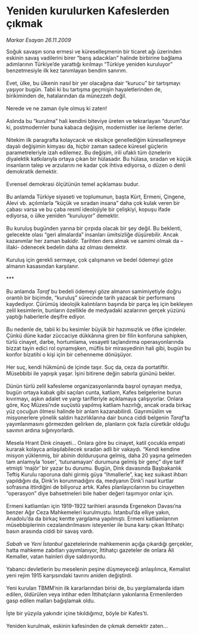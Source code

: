 # Yeniden kurulurken Kafeslerden çıkmak

*Markar Esayan 26.11.2009*

<div class="taraf_structure_2col_1zq">
<div class="margen_n">



 <p>Soğuk savaşın sona ermesi ve küreselleşmenin bir ticaret ağı üzerinden eskinin savaş vadilerini birer “barış adacıkları” halinde birbirine bağlama adımlarının Türkiye’de yarattığı kırılmayı “Türkiye yeniden kuruluyor” benzetmesiyle ilk kez tanımlayan bendim sanırım. <br/><br/>Evet, ülke, bu ülkenin nasıl bir yer olacağına dair “kurucu” bir tartışmayı yaşıyor bugün. Tabii ki bu tartışma geçmişin hayaletlerinden de, birikiminden de, hatalarından da münezzeh değil. <br/><br/>Nerede ve ne zaman öyle olmuş ki zaten! <br/><br/>Aslında bu “kurulma” hali kendini biteviye üreten ve tekrarlayan “durum”dur ki, postmodernler buna kabaca değişim, modernistler ise ilerleme derler. <br/><br/>Nitekim ilk paragrafta kolaycacık ve eksikçe genellediğim küreselleşmeye dayalı değişimin kimyası da, hiçbir zaman sadece küresel güçlerin parametreleriyle izah edilemez. Bu değişim, irili ufaklı tüm öznelerin diyalektik katkılarıyla ortaya çıkan bir hülasadır. Bu hülasa, sıradan ve küçük insanların talep ve arzularını ne kadar çok ihtiva ediyorsa, o düzen o denli demokratik demektir. <br/><br/>Evrensel demokrasi ölçütünün temel açıklaması budur. <br/><br/>Bu anlamda Türkiye siyaseti ve toplumunun, başta Kürt, Ermeni, Çingene, Alevi vb. açılımlarla “küçük ve sıradan insana” daha çok kulak veren bir çabası varsa ve bu çaba resmî ideolojiyle bir çelişkiyi, kopuşu ifade ediyorsa, o ülke yeniden “kuruluyor” demektir. <br/><br/>Bu kuruluş bugünden yarına bir çırpıda olacak bir şey değil. Bu beklenti, gelecekte olası “geri almalarda” insanları ümitsizliğe düşürebilir. Ancak kazanımlar her zaman bakidir. Tarihten ders almak ve samimi olmak da –illaki- ödenecek bedelin daha az olması demektir. <br/><br/>Kuruluş için gerekli sermaye, çok çalışmanın ve bedel ödemeyi göze almanın kasasından karşılanır. <br/><br/>*** <br/><br/>Bu anlamda <i>Taraf</i> bu bedeli ödemeyi göze almanın samimiyetiyle doğru orantılı bir biçimde, “kuruluş” sürecinde tarih yazacak bir performans kaydediyor. Çürümüş ideolojik kalıntıların başında bir parça leş için bekleyen zelil kesimlerin, bunların özellikle de medyadaki azalarının gerçek yüzünü yaptığı haberlerle deşifre ediyor. <br/><br/>Bu nedenle de, tabii ki bu kesimler büyük bir hazımsızlık ve öfke içindeler. Çünkü düne kadar züccaciye dükkânına giren bir filin konforuna sahipken, türlü cinayet, darbe, hortumlama, vesayeti taçlandırma operasyonlarında bizzat tayin edici rol oynamışken, müflis bir mirasyedinin hali gibi, bugün bu konfor bizatihi o kişi için bir cehenneme dönüşüyor. <br/><br/>Her suç, kendi hükmünü de içinde taşır. Suç da, ceza da portatiftir. Müsebbibi ile yapışık yaşar. İşini bitirene değin sabırla gününü bekler. <br/><br/>Dünün türlü zelil kafesleme organizasyonlarında başrol oynayan medya, bugün ortaya kabak gibi saçılan cunta, katliam, Kafes belgelerine burun kıvırmayı, aşkın adalet ve yargı tarifleriyle açıklamaya çalışıyorlar. Onlara göre, Koç Müzesi’nde suçüstü yapılmış katliam hazırlığı, ancak orada birkaç yüz çocuğun ölmesi halinde bir anlam kazanabilirdi. Gayrımüslim ve misyonerlere yönelik saldırı hazırlıklarına dair bunca ciddi belgenin <i>Taraf</i>’ta yayımlanmasını görmezden gelirken de, planların çok fazla cüretkâr olduğu savının ardına sığınıyorlardı. <br/><br/>Mesela Hrant Dink cinayeti... Onlara göre bu cinayet, katil çocukla empati kurarak kolayca anlaşılabilecek sıradan adli bir vakaydı. “Kendi kendine misyon yüklenmiş, bir abinin dolduruşuna gelmiş, daha 20 yaşına gelmeden tam anlamıyla ‘loser’, ‘tutunamayan’ durumuna gelmiş bir genç” diye tarif etmişti ‘majör’ bir yazar bu durumu. Bugün, Dink davasında Başbakanlık Teftiş Kurulu raporuna dahi girmiş güya “ihmallerle”, kaç kez suikast ihbarı yapıldığını da, Dink’in korunmadığını da, medyanın Dink’i nasıl kurtlar sofrasına ittirdiğini de biliyoruz artık. Kafes planlayıcılarının bu cinayetten “operasyon” diye bahsetmeleri bile haber değeri taşımıyor onlar için. <br/><br/>Ermeni katliamları için 1919-1922 tarihleri arasında Ergenekon Davası’na benzer Ağır Ceza Mahkemeleri kurulmuştu. İstanbul’da elliye yakın, Anadolu’da da birkaç kentte yargılama yapılmıştı. Ermeni katliamlarının müsebbiplerinin cezalandırılmasını isteyenler ile buna karşı çıkan İttihatçı basın arasında ciddi bir savaş vardı. <i><br/><br/>Sabah</i> ve <i>Yeni İstanbul</i> gazetelerinde mahkemenin açığa çıkardığı gerçekler, hatta mahkeme zabıtları yayımlanıyor, İttihatçı gazeteler de onlara Ali Kemaller, vatan hainleri diye saldırıyordu. <br/><br/>Yabancı devletlerin bu meselenin peşine düşmeyeceği anlaşılınca, Kemalist yeni rejim 1915 karşısındaki tavrını aniden değiştirdi. <br/><br/>Yeni kurulan TBMM’nin ilk kararlarından birisi de, bu yargılamalarda idam edilen, öldürülen veya intihar eden İttihatçıların yakınlarına Ermenilerden gasp edilen malları bağışlamak oldu. <br/><br/>İşte bir yüzyıla yakındır içine tıkıldığımız, böyle bir Kafes’ti. <br/><br/>Yeniden kurulmak, eskinin kafesinden de çıkmak demektir zaten...</p>
<br/>
<br/>
<br/>



<br/>


<div id="taraf_not">
</div>

</div>


</div>
